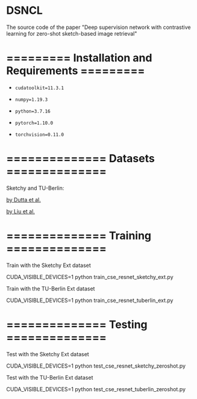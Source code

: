 # DSNCL
The source code of the paper "Deep supervision network with contrastive learning for zero-shot sketch-based image retrieval"

# ========= Installation and Requirements =========

- ```
  cudatoolkit=11.3.1
  ```

- ```
  numpy=1.19.3
  ```

- ```
  python=3.7.16
  ```

- ```
  pytorch=1.10.0
  ```

- ```
  torchvision=0.11.0
  ```

# ============== Datasets ==============
Sketchy and TU-Berlin:


[by Dutta et al.](https://github.com/AnjanDutta/sem-pcyc)


[by Liu et al.](https://github.com/qliu24/SAKE)

# ============== Training ==============

Train with the Sketchy Ext dataset


CUDA_VISIBLE_DEVICES=1 python train_cse_resnet_sketchy_ext.py


Train with the TU-Berlin Ext dataset


CUDA_VISIBLE_DEVICES=1 python train_cse_resnet_tuberlin_ext.py


# ============== Testing ==============

Test with the Sketchy Ext dataset


CUDA_VISIBLE_DEVICES=1 python test_cse_resnet_sketchy_zeroshot.py


Test with the TU-Berlin Ext dataset


CUDA_VISIBLE_DEVICES=1 python test_cse_resnet_tuberlin_zeroshot.py

